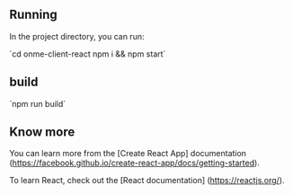 ## Running

In the project directory, you can run:

`cd onme-client-react
npm i && npm start´

## build

`npm run build´

## Know more

You can learn more from the [Create React App] documentation (https://facebook.github.io/create-react-app/docs/getting-started).

To learn React, check out the [React documentation] (https://reactjs.org/).
